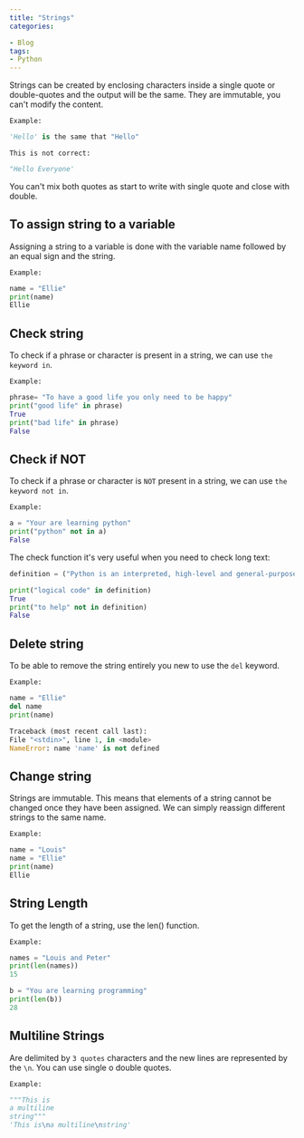 ```yaml
---
title: "Strings"
categories:

- Blog
tags:
- Python
---
```


Strings can be created by enclosing characters inside a single quote or double-quotes and the output will be the same. They are immutable, you can't modify the content.

`Example:`

```python
'Hello' is the same that "Hello" 
```

`This is not correct:`

```python
"Hello Everyone'
```

You can't mix both quotes as start to write with single quote and close with double.

## To assign string to a variable

Assigning a string to a variable is done with the variable name followed by an equal sign and the string.

`Example:`

```python
name = "Ellie"
print(name)
Ellie
```

## Check string

To check if a  phrase or character is present in a string, we can use `the keyword in`.

`Example:`

```python
phrase= "To have a good life you only need to be happy"
print("good life" in phrase)
True
print("bad life" in phrase)
False
```

## Check if NOT

To check if a  phrase or character is `NOT` present in a string, we can use `the keyword not in`.

`Example:`

```python
a = "Your are learning python"
print("python" not in a)
False
```

The check function it's very useful when you need to check long text:

```python
definition = ("Python is an interpreted, high-level and general-purpose programming language. Python's design philosophy emphasizes code readability with its notable use of significant whitespace. Its language constructs and object-oriented approach aim to help programmers write clear, logical code for small and large-scale projects.")

print("logical code" in definition)
True
print("to help" not in definition)
False
```

## Delete string

To be able to remove the string entirely you new to use the `del` keyword.

`Example:`

```python
name = "Ellie"
del name
print(name)

Traceback (most recent call last):
File "<stdin>", line 1, in <module>
NameError: name 'name' is not defined
```

## Change string

Strings are immutable. This means that elements of a string cannot be changed once they have been assigned. We can simply reassign different strings to the same name.

`Example:`

```python
name = "Louis"
name = "Ellie"
print(name)
Ellie
```

## String Length

To get the length of a string, use the len() function.

`Example:`

```python
names = "Louis and Peter"
print(len(names))
15

b = "You are learning programming"
print(len(b))
28
```

## Multiline Strings

Are delimited by `3 quotes` characters and the new lines are represented by the `\n`. You can use single o double quotes.

`Example:`

```python
"""This is
a multiline
string"""
'This is\na multiline\nstring'
```
